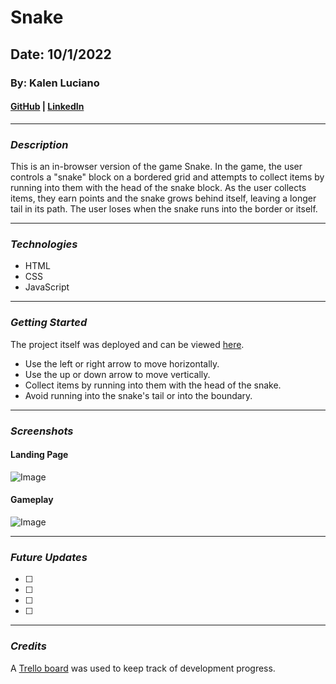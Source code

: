 # Snake

## Date: 10/1/2022

### By: Kalen Luciano

#### [GitHub](https://github.com/kalenluciano) | [LinkedIn](https://www.linkedin.com/in/kalen-luciano-52377b15b/)

---

### **_Description_**

This is an in-browser version of the game Snake. In the game, the user controls a "snake" block on a bordered grid and attempts to collect items by running into them with the head of the snake block. As the user collects items, they earn points and the snake grows behind itself, leaving a longer tail in its path. The user loses when the snake runs into the border or itself.

---

### **_Technologies_**

-   HTML
-   CSS
-   JavaScript

---

### **_Getting Started_**

The project itself was deployed and can be viewed [here]().

-   Use the left or right arrow to move horizontally.
-   Use the up or down arrow to move vertically.
-   Collect items by running into them with the head of the snake.
-   Avoid running into the snake's tail or into the boundary.

---

### **_Screenshots_**

#### Landing Page

![Image]()

#### Gameplay

![Image]()

---

### **_Future Updates_**

-   [ ]
-   [ ]
-   [ ]
-   [ ]

---

### **_Credits_**

A [Trello board](https://trello.com/invite/b/reTJzqZO/ee88493ce0669b57fdd76c8c504e1cde/project-one) was used to keep track of development progress.
